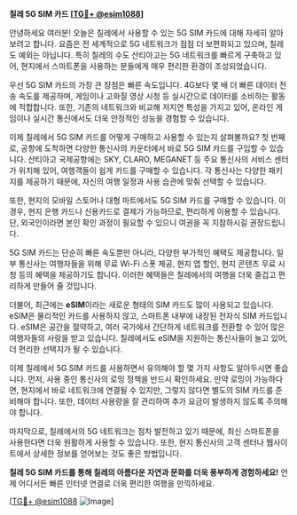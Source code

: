 **칠레 5G SIM 카드 [[TG💪+ @esim1088](https://t.me/s/esim1088)]**

안녕하세요 여러분! 오늘은 칠레에서 사용할 수 있는 5G SIM 카드에 대해 자세히 알아보려고 합니다. 요즘은 전 세계적으로 5G 네트워크가 점점 더 보편화되고 있으며, 칠레도 예외는 아닙니다. 특히 칠레의 수도 산티아고는 5G 네트워크를 빠르게 구축하고 있어, 현지에서 스마트폰을 사용하는 분들에게 매우 편리한 환경이 조성되었습니다.

우선 5G SIM 카드의 가장 큰 장점은 빠른 속도입니다. 4G보다 몇 배 더 빠른 데이터 전송 속도를 제공하며, 게임이나 고화질 영상 시청 등 실시간으로 데이터를 소비하는 활동에 적합합니다. 또한, 기존의 네트워크와 비교해 저지연 특성을 가지고 있어, 온라인 게임이나 실시간 통신에서도 더욱 안정적인 성능을 경험할 수 있습니다.

이제 칠레에서 5G SIM 카드를 어떻게 구매하고 사용할 수 있는지 살펴볼까요? 첫 번째로, 공항에 도착하면 다양한 통신사의 카운터에서 바로 5G SIM 카드를 구입할 수 있습니다. 산티아고 국제공항에는 SKY, CLARO, MEGANET 등 주요 통신사의 서비스 센터가 위치해 있어, 여행객들이 쉽게 카드를 구매할 수 있습니다. 각 통신사는 다양한 패키지를 제공하기 때문에, 자신의 여행 일정과 사용 습관에 맞춰 선택할 수 있습니다.

또한, 현지의 모바일 스토어나 대형 마트에서도 5G SIM 카드를 구매할 수 있습니다. 이 경우, 현지 은행 카드나 신용카드로 결제가 가능하므로, 편리하게 이용할 수 있습니다. 단, 외국인이라면 본인 확인 과정이 필요할 수 있으니 여권을 꼭 지참하시길 권장드립니다.

5G SIM 카드는 단순히 빠른 속도뿐만 아니라, 다양한 부가적인 혜택도 제공합니다. 일부 통신사는 여행자들을 위해 무료 Wi-Fi 스폿 제공, 현지 앱 할인, 현지 콘텐츠 무료 시청 등의 혜택을 제공하기도 합니다. 이러한 혜택들은 칠레에서의 여행을 더욱 즐겁고 편리하게 만들어 줄 것입니다.

더불어, 최근에는 **eSIM**이라는 새로운 형태의 SIM 카드도 많이 사용되고 있습니다. eSIM은 물리적인 카드를 사용하지 않고, 스마트폰 내부에 내장된 전자식 SIM 카드입니다. eSIM은 공간을 절약하고, 여러 국가에서 간단하게 네트워크를 전환할 수 있어 많은 여행자들의 사랑을 받고 있습니다. 칠레에서도 eSIM을 지원하는 통신사들이 늘고 있어, 더 편리한 선택지가 될 수 있습니다.

이제 칠레에서 5G SIM 카드를 사용하면서 유의해야 할 몇 가지 사항도 알아두시면 좋습니다. 먼저, 사용 중인 통신사의 로밍 정책을 반드시 확인하세요. 만약 로밍이 가능하다면, 현지에서 바로 네트워크에 연결될 수 있지만, 그렇지 않다면 별도의 SIM 카드를 준비해야 합니다. 또한, 데이터 사용량을 잘 관리하여 추가 요금이 발생하지 않도록 주의해야 합니다.

마지막으로, 칠레에서의 5G 네트워크는 점차 발전하고 있기 때문에, 최신 스마트폰을 사용한다면 더욱 원활하게 사용할 수 있습니다. 또한, 현지 통신사의 고객 센터나 웹사이트에서 상세한 정보를 얻어보는 것도 좋은 방법입니다.

**칠레 5G SIM 카드를 통해 칠레의 아름다운 자연과 문화를 더욱 풍부하게 경험하세요!** 언제 어디서든 빠른 인터넷 연결로 더욱 편리한 여행을 만끽하세요.

[[TG💪+ @esim1088](https://t.me/s/esim1088) ![Image](https://i.postimg.cc/Y0z9fWf4/image.png)]